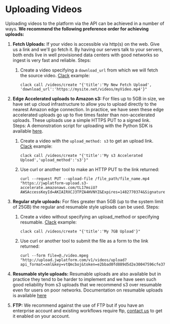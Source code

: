 # Uploading Videos

Uploading videos to the platform via the API can be achieved in a number of ways. **We recommend the following preference order for achieving uploads:**

1. **Fetch Uploads:** If your video is accessible via http(s) on the web. Give us a link and we'll go fetch it. By having our servers talk to your servers, both ends live in well provisioned data centers with good networks so ingest is very fast and reliable. Steps:
    1. Create a video specifying a ``download_url`` from which we will fetch the source video. [Clack](https://github.com/rmnl/clack) example:

        ```
        clack call /videos/create "{'title':'My New Fetch Upload', 'download_url':'https://mysite.net/videos/myVideo.mp4'}"
        ```

2. **Edge Accelerated uploads to Amazon s3:** For files up to 5GB in size, we have set up cloud infrastructure to allow you to upload directly to the nearest Amazon edge connection. In practice, we have seen these edge accelerated uploads go up to five times faster than non-accelerated uploads. These uploads use a simple HTTPS PUT to a signed link. Steps:
    A demonstration script for uploading with the Python SDK is available [here](https://github.com/jwplayer/jwplatform-py/blob/master/examples/video_s3_create.py).
    1. Create a video with the `upload_method: s3` to get an upload link. [Clack](https://github.com/rmnl/clack) example:

        ```
        clack call /videos/create "{'title':'My s3 Accelerated Upload','upload_method':'s3'}"
        ```

    2. Use curl or another tool to make an HTTP PUT to the link returned:

        ```
        curl --request PUT --upload-file /file_path/file_name.mp4 "https://jwplatform-upload.s3-accelerate.amazonaws.com/tL17msiU?AWSAccessKeyId=AKIAIRXCJ3TPZA4HVNYZ&Expires=1482770374&Signature=1%2Fl%2BL6%2FyOE05dNEbXHW8sw7TGF4%3D"
        ```

3. **Regular style uploads:** For files greater than 5GB (up to the system limit of 25GB) the regular and resumable style uploads can be used. Steps:
    1. Create a video without specifying an upload_method or specifying resumable. [Clack](https://github.com/rmnl/clack) example:

        ```
        clack call /videos/create "{'title':'My 7GB Upload'}"
        ```

    2. Use curl or another tool to submit the file as a form to the link returned:

        ```
        curl --form file=@./video.mpeg "http://upload.jwplatform.com/v1/videos/upload?api_format=xml&key=vtQmcboj&token=e2bbad0fd889d5d2e30047596cfe3789778257d2"
        ```

4. **Resumable style uploads:** Resumable uploads are also available but in practice they tend to be harder to implement and we have seen such good reliability from s3 uploads that we recommend s3 over resumable even for users on poor networks. Documentation on resumable uploads is available [here](https://developer.jwplayer.com/jw-platform/reference/v1/resumable_uploads.html)

5. **FTP:** We recommend against the use of FTP but if you have an enterprise account and existing workflows require ftp, [contact us](https://www.jwplayer.com/contact-us/?utm_source=developer&utm_medium=CTA&utm_campaign=platform-docs) to get it enabled on your account.
